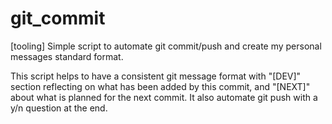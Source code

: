 # git_commit
[tooling] Simple script to automate git commit/push and create my personal messages standard format.

This script helps to have a consistent git message format with "[DEV]" section reflecting on what has been added by this commit, and "[NEXT]" about what is planned for the next commit.
It also automate git push with a y/n question at the end.
